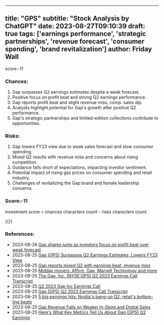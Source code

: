 
---
title: "GPS"
subtitle: "Stock Analysis by ChatGPT"
date: 2023-08-27T09:10:39
draft: true
tags: ['earnings performance', 'strategic partnerships', 'revenue forecast', 'consumer spending', 'brand revitalization']
author: Friday Wall
---

score:-11
### Chances:
1. Gap surpasses Q2 earnings estimates despite a weak forecast.
2. Positive focus on profit beat and strong Q2 earnings performance.
3. Gap reports profit beat and slight revenue miss, comp. sales dip.
4. Analysts highlight potential for Gap's growth after positive Q2 performance.
5. Gap's strategic partnerships and limited-edition collections contribute to opportunities.
### Risks:
1. Gap lowers FY23 view due to weak sales forecast and slow consumer spending.
2. Mixed Q2 results with revenue miss and concerns about rising competition.
3. Guidance falls short of expectations, impacting investor sentiment.
4. Potential impact of rising gas prices on consumer spending and retail industry.
5. Challenges of revitalizing the Gap brand and female leadership concerns.
### Score:-11
investment score = chances characters count - risks characters count

{{<tradingview symbol="NYSE:GPS">}}
### References:
- 2023-08-26 [Gap shares jump as investors focus on profit beat over weak forecast](https://finance.yahoo.com/news/gap-shares-jump-investors-focus-161200227.html?.tsrc=rss)
- 2023-08-25 [Gap (GPS) Surpasses Q2 Earnings Estimates, Lowers FY23 View](https://finance.yahoo.com/news/gap-gps-surpasses-q2-earnings-152500098.html?.tsrc=rss)
- 2023-08-25 [Gap reports mixed Q2 with earnings beat, revenue miss](https://finance.yahoo.com/video/gap-reports-mixed-q2-earnings-141548099.html?.tsrc=rss)
- 2023-08-25 [Midday movers: Affirm, Gap, Marvell Technology and more](https://finance.yahoo.com/news/affirm-netflix-astrazeneca-rise-premarket-075004944.html?.tsrc=rss)
- 2023-08-25 [The Gap, Inc. (NYSE:GPS) Q2 2023 Earnings Call Transcript](https://finance.yahoo.com/news/gap-inc-nyse-gps-q2-124323381.html?.tsrc=rss)
- 2023-08-25 [Q2 2023 Gap Inc Earnings Call](https://finance.yahoo.com/news/q2-2023-gap-inc-earnings-112144613.html?.tsrc=rss)
- 2023-08-25 [Gap (GPS) Q2 2023 Earnings Call Transcript](https://finance.yahoo.com/m/4ba5b4da-b579-315e-82a5-6ffa4692c5ee/gap-%28gps%29-q2-2023-earnings.html?.tsrc=rss)
- 2023-08-25 [5 big earnings hits: Nvidia's bang-up Q2; retail's bottom-line beats](https://finance.yahoo.com/news/5-big-earnings-hits-nvidias-051733816.html?.tsrc=rss)
- 2023-08-25 [Gap Revenue Falls on Weaker In-Store and Digital Sales](https://finance.yahoo.com/m/ee746245-c21e-371f-890f-9854dc478d31/gap-revenue-falls-on-weaker.html?.tsrc=rss)
- 2023-08-25 [Here's What Key Metrics Tell Us About Gap (GPS) Q2 Earnings](https://finance.yahoo.com/news/heres-key-metrics-tell-us-223004302.html?.tsrc=rss)


                
